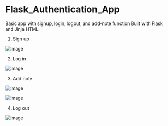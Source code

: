 # Flask_Authentication_App
Basic app with signup, login, logout, and add-note function 
Built with Flask and Jinja HTML.


1. Sign up

![image](https://github.com/lvhoaa/Flask_Login_Logout_App/assets/87745938/e1f508f5-494f-4a84-a203-9694f099b2c6)


2. Log in

![image](https://github.com/lvhoaa/Flask_Login_Logout_App/assets/87745938/6e03f435-8326-4b4f-b45e-2241bf70b7e2)

3. Add note

![image](https://github.com/lvhoaa/Flask_Login_Logout_App/assets/87745938/52ecc0ea-8232-4323-a870-135a9da945e7)

![image](https://github.com/lvhoaa/Flask_Login_Logout_App/assets/87745938/0f564ba3-25e4-445b-b3e6-cdd82ab82fae)

4. Log out

![image](https://github.com/lvhoaa/Flask_Login_Logout_App/assets/87745938/2b8eca7e-cb88-4de6-9957-a9eeec16c67b)







